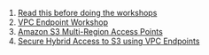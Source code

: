 1. [Read this before doing the workshops](https://aws.amazon.com/blogs/architecture/reduce-cost-and-increase-security-with-amazon-vpc-endpoints/)
1. [VPC Endpoint Workshop](https://catalog.us-east-1.prod.workshops.aws/workshops/25daa7f1-11a5-4c96-8923-9b0e333acc59/en-US)
1. [Amazon S3 Multi-Region Access Points](https://catalog.workshops.aws/s3multiregionaccesspoints/en-US)
1. [Secure Hybrid Access to S3 using VPC Endpoints](https://catalog.us-east-1.prod.workshops.aws/workshops/3a8d4ddf-66c5-4d26-ae6f-6292a517f46c/en-US)